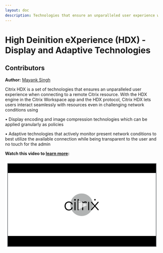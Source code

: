 ```yaml
---
layout: doc
description: Technologies that ensure an unparalleled user experience when connecting to remote Citrix resources.
---
```

# High Deinition eXperience (HDX) - Display and Adaptive Technologies

## Contributors

**Author:** [Mayank Singh](https://twitter.com/techmayank)

Citrix HDX is a set of technologies that ensures an unparalleled user experience when connecting to a remote Citrix resource.
With the HDX engine in the Citrix Workspace app and the HDX protocol, Citrix HDX lets users interact seamlessly with resources even in challenging network conditions using

•  Display encoding and image compression technologies which can be applied granularly as policies

•  Adaptive technologies that actively monitor present network conditions to best utilize the available connection while being transparent to the user and no touch for the admin

**Watch this video to [learn more](https://youtu.be/5iWffZOq57Y):**

[![HDX Display and Adaptive Technologies Tech Insight](/en-us/tech-zone/learn/media/shared_video-placeholder.png)](https://youtu.be/5iWffZOq57Y)
